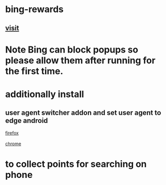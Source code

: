# bing-rewards

## [visit](https://pratyay360.github.io/bing-rewards)
# Note Bing can block popups so please allow them after running for the first time.
# additionally install 
## user agent switcher addon and set user agent to <b>edge android</b> 
[firefox](https://addons.mozilla.org/en-US/firefox/addon/user-agent-string-switcher/)
<br></br>
[chrome](https://chrome.google.com/webstore/detail/user-agent-switcher-and-m/bhchdcejhohfmigjafbampogmaanbfkg)

# to collect points for searching on phone
